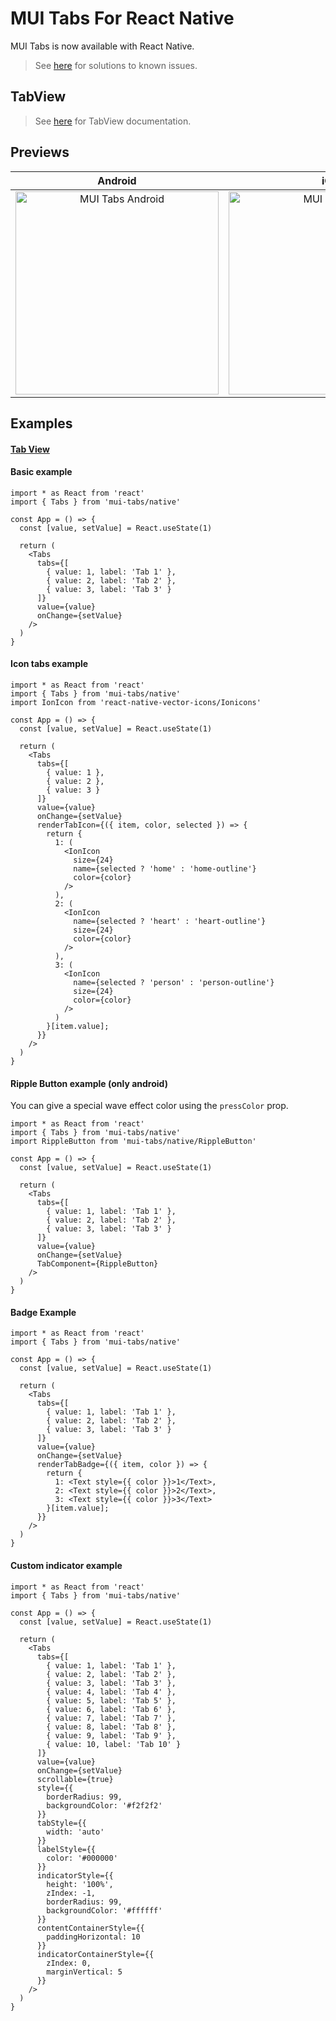 # MUI Tabs For React Native

MUI Tabs is now available with React Native.

> See [here](./KNOWN_ISSUES.md) for solutions to known issues.

## TabView

> See [here](./NATIVE_TABVIEW_README.md) for TabView documentation.

## Previews

|                                   Android                                   |                                 iOS                                 |
|:---------------------------------------------------------------------------:|:-------------------------------------------------------------------:|
| <img src="images/android-preview.gif" alt="MUI Tabs Android" width="325" /> | <img src="images/ios-preview.gif" alt="MUI Tabs iOS" width="325" /> |

## Examples

#### [Tab View](./NATIVE_TABVIEW_README.md)

#### Basic example

```tsx
import * as React from 'react'
import { Tabs } from 'mui-tabs/native'

const App = () => {
  const [value, setValue] = React.useState(1)

  return (
    <Tabs
      tabs={[
        { value: 1, label: 'Tab 1' },
        { value: 2, label: 'Tab 2' },
        { value: 3, label: 'Tab 3' }
      ]}
      value={value}
      onChange={setValue}
    />
  )
}
```

#### Icon tabs example

```tsx
import * as React from 'react'
import { Tabs } from 'mui-tabs/native'
import IonIcon from 'react-native-vector-icons/Ionicons'

const App = () => {
  const [value, setValue] = React.useState(1)

  return (
    <Tabs
      tabs={[
        { value: 1 },
        { value: 2 },
        { value: 3 }
      ]}
      value={value}
      onChange={setValue}
      renderTabIcon={({ item, color, selected }) => {
        return {
          1: (
            <IonIcon
              size={24}
              name={selected ? 'home' : 'home-outline'}
              color={color}
            />
          ),
          2: (
            <IonIcon
              name={selected ? 'heart' : 'heart-outline'}
              size={24}
              color={color}
            />
          ),
          3: (
            <IonIcon
              name={selected ? 'person' : 'person-outline'}
              size={24}
              color={color}
            />
          )
        }[item.value];
      }}
    />
  )
}
```

#### Ripple Button example (only android)

You can give a special wave effect color using the `pressColor` prop.

```tsx
import * as React from 'react'
import { Tabs } from 'mui-tabs/native'
import RippleButton from 'mui-tabs/native/RippleButton'

const App = () => {
  const [value, setValue] = React.useState(1)

  return (
    <Tabs
      tabs={[
        { value: 1, label: 'Tab 1' },
        { value: 2, label: 'Tab 2' },
        { value: 3, label: 'Tab 3' }
      ]}
      value={value}
      onChange={setValue}
      TabComponent={RippleButton}
    />
  )
}
```

#### Badge Example

```tsx
import * as React from 'react'
import { Tabs } from 'mui-tabs/native'

const App = () => {
  const [value, setValue] = React.useState(1)

  return (
    <Tabs
      tabs={[
        { value: 1, label: 'Tab 1' },
        { value: 2, label: 'Tab 2' },
        { value: 3, label: 'Tab 3' }
      ]}
      value={value}
      onChange={setValue}
      renderTabBadge={({ item, color }) => {
        return {
          1: <Text style={{ color }}>1</Text>,
          2: <Text style={{ color }}>2</Text>,
          3: <Text style={{ color }}>3</Text>
        }[item.value];
      }}
    />
  )
}
```

#### Custom indicator example

```tsx
import * as React from 'react'
import { Tabs } from 'mui-tabs/native'

const App = () => {
  const [value, setValue] = React.useState(1)

  return (
    <Tabs
      tabs={[
        { value: 1, label: 'Tab 1' },
        { value: 2, label: 'Tab 2' },
        { value: 3, label: 'Tab 3' },
        { value: 4, label: 'Tab 4' },
        { value: 5, label: 'Tab 5' },
        { value: 6, label: 'Tab 6' },
        { value: 7, label: 'Tab 7' },
        { value: 8, label: 'Tab 8' },
        { value: 9, label: 'Tab 9' },
        { value: 10, label: 'Tab 10' }
      ]}
      value={value}
      onChange={setValue}
      scrollable={true}
      style={{
        borderRadius: 99,
        backgroundColor: '#f2f2f2'
      }}
      tabStyle={{
        width: 'auto'
      }}
      labelStyle={{
        color: '#000000'
      }}
      indicatorStyle={{
        height: '100%',
        zIndex: -1,
        borderRadius: 99,
        backgroundColor: '#ffffff'
      }}
      contentContainerStyle={{
        paddingHorizontal: 10
      }}
      indicatorContainerStyle={{
        zIndex: 0,
        marginVertical: 5
      }}
    />
  )
}
```

